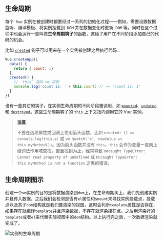 ##  生命周期

每个` Vue` 实例在被创建时都要经过一系列的初始化过程——例如，需要设置数据监听、编译模板、将实例挂载到` DOM` 并在数据变化时更新` DOM` 等。同时在这个过程中也会运行一些叫做**生命周期钩子**的函数，这给了用户在不同阶段添加自己的代码的机会。

比如 [`created`](https://cn.vuejs.org/v2/api/#created) 钩子可以用来在一个实例被创建之后执行代码：

```js
Vue.createApp({
  data() {
    return { count: 1}
  },
  created() {
    // `this` 指向 vm 实例
    console.log('count is: ' + this.count) // => "count is: 1"
  }
})
```

也有一些其它的钩子，在实例生命周期的不同阶段被调用，如 [`mounted`](https://cn.vuejs.org/v2/api/#mounted)、[`updated`](https://cn.vuejs.org/v2/api/#updated) 和 [`destroyed`](https://cn.vuejs.org/v2/api/#destroyed)。这些生命周期钩子的 `this` 上下文指向调用它的 Vue 实例。

> [**注意**]()
>
> 不要在选项属性或回调上使用箭头函数，比如 `created: () => console.log(this.a)` 或 `vm.$watch('a', newValue => this.myMethod())`。因为箭头函数并没有 `this`，`this` 会作为变量一直向上级词法作用域查找，直至找到为止，经常导致 `Uncaught TypeError: Cannot read property of undefined` 或 `Uncaught TypeError: this.myMethod is not a function` 之类的错误。

## 生命周期图示

创建一个`vm`实例的目的是将数据渲染到`dom`上，在生命周期树上，我们先创建实例并且传入数据，之后我们会检测是否有`el`属性和`$mount`来寻找实例挂载点，挂载点以及其子`dom`结构就是我们要渲染的视图，这时会判断`template`属性是否存在，如果存在就编译`template`并且渲染数据，不存在就渲染挂在点。之后用渲染好的`template`或者`el`来代替实际视图中的`dom`结构。以上执行完之后，一次数据渲染就完成了。

![实例的生命周期](assets/lifecycle-0725280.png)


